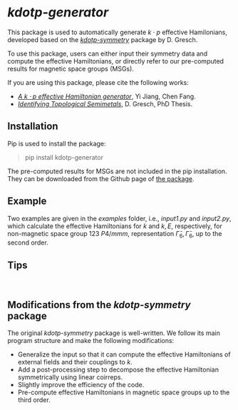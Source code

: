# *kdotp-generator* 
This package is used to automatically generate $k\cdot p$ effective Hamilonians, developed based on the [*kdotp-symmetry*](https://kdotp-symmetry.greschd.ch/en/latest/) package by D. Gresch. 

To use this package, users can either input their symmetry data and compute the effective Hamiltonians, or directly refer to our pre-computed results for magnetic space groups (MSGs).

If you are using this package, please cite the following works:
- [*A $k\cdot p$ effective Hamiltonian generator*](), Yi Jiang, Chen Fang.
- [*Identifying Topological Semimetals*](https://www.research-collection.ethz.ch/handle/20.500.11850/308602), D. Gresch, PhD Thesis.

## Installation
Pip is used to install the package:
> pip install kdotp-generator 

The pre-computed results for MSGs are not included in the pip installation. They can be downloaded from the Github page of [the package](https://github.com/yjiang-iop/kdotp-generator).

## Example
Two examples are given in the *examples* folder, i.e., *input1.py* and *input2.py*, which calculate the effective Hamiltonians for $k$ and $k, E$, respectively, for non-magnetic space group 123 $P4/mmm$, representation $\bar{\Gamma}_6, \bar{\Gamma}_6$, up to the second order. 




## Tips


​
## Modifications from the *kdotp-symmetry* package
The original *kdotp-symmetry* package is well-written. We follow its main program structure and make the following modifications:
- Generalize the input so that it can compute the effective Hamiltonians of external fields and their couplings to $k$.
- Add a post-processing step to decompose the effective Hamiltonian symmetrically using linear coirreps.
- Slightly improve the efficiency of the code.
- Pre-compute effective Hamiltonians in magnetic space groups up to the third order.
